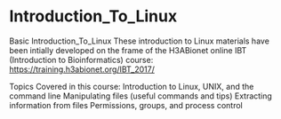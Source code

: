 # Introduction_To_Linux
Basic Introduction_To_Linux
These introduction to Linux materials have been intially developed on the frame of the H3ABionet online IBT (Introduction to Bioinformatics) course: https://training.h3abionet.org/IBT_2017/

Topics Covered in this course:
Introduction to Linux, UNIX, and the command line
Manipulating files (useful commands and tips)
Extracting information from files
Permissions, groups, and process control
